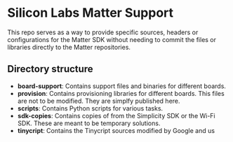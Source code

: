 # Silicon Labs Matter Support

This repo serves as a way to provide specific sources, headers or configurations
for the Matter SDK without needing to commit the files or libraries directly to
the Matter repositories.

## Directory structure

-   **board-support**: Contains support files and binaries for different boards.
-   **provision**: Contains provisioning libraries for different boards. This
    files are not to be modified. They are simplfy published here.
-   **scripts**: Contains Python scripts for various tasks.
-   **sdk-copies**: Contains copies of from the Simplicity SDK or the Wi-Fi SDK.
    These are meant to be temporary solutions.
-   **tinycript**: Contains the Tinycript sources modified by Google and us
